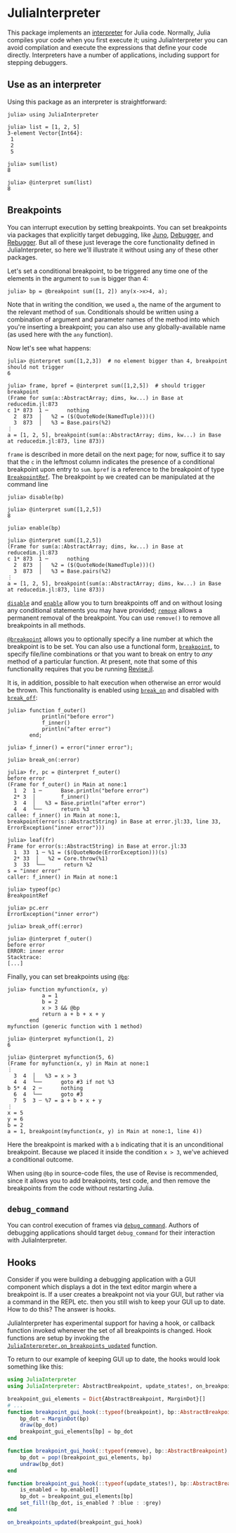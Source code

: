 # JuliaInterpreter

This package implements an [interpreter](https://en.wikipedia.org/wiki/Interpreter_(computing)) for Julia code.
Normally, Julia compiles your code when you first execute it; using JuliaInterpreter you can
avoid compilation and execute the expressions that define your code directly.
Interpreters have a number of applications, including support for stepping debuggers.

## Use as an interpreter

Using this package as an interpreter is straightforward:

```jldoctest demo1
julia> using JuliaInterpreter

julia> list = [1, 2, 5]
3-element Vector{Int64}:
 1
 2
 5

julia> sum(list)
8

julia> @interpret sum(list)
8
```

## Breakpoints

You can interrupt execution by setting breakpoints.
You can set breakpoints via packages that explicitly target debugging,
like [Juno](https://junolab.org/), [Debugger](https://github.com/JuliaDebug/Debugger.jl), and
[Rebugger](https://github.com/timholy/Rebugger.jl).
But all of these just leverage the core functionality defined in JuliaInterpreter,
so here we'll illustrate it without using any of these other packages.

Let's set a conditional breakpoint, to be triggered any time one of the elements in the
argument to `sum` is bigger than 4:

```jldoctest demo1; filter = r"in Base at .*$"
julia> bp = @breakpoint sum([1, 2]) any(x->x>4, a);
```

Note that in writing the condition, we used `a`, the name of the argument to the relevant
method of `sum`. Conditionals should be written using a combination of argument and parameter
names of the method into which you're inserting a breakpoint; you can also use any
globally-available name (as used here with the `any` function).

Now let's see what happens:

```jldoctest demo1; filter = [r"in Base at .*$", r"[^\d]\d\d\d[^\d]"]
julia> @interpret sum([1,2,3])  # no element bigger than 4, breakpoint should not trigger
6

julia> frame, bpref = @interpret sum([1,2,5])  # should trigger breakpoint
(Frame for sum(a::AbstractArray; dims, kw...) in Base at reducedim.jl:873
c 1* 873  1 ─      nothing
  2  873  │   %2 = ($(QuoteNode(NamedTuple)))()
  3  873  │   %3 = Base.pairs(%2)
⋮
a = [1, 2, 5], breakpoint(sum(a::AbstractArray; dims, kw...) in Base at reducedim.jl:873, line 873))
```

`frame` is described in more detail on the next page; for now, suffice it to say
that the `c` in the leftmost column indicates the presence of a conditional breakpoint
upon entry to `sum`. `bpref` is a reference to the breakpoint of type [`BreakpointRef`](@ref).
The breakpoint `bp` we created can be manipulated at the command line

```jldoctest demo1; filter = [r"in Base at .*$", r"[^\d]\d\d\d[^\d]"]
julia> disable(bp)

julia> @interpret sum([1,2,5])
8

julia> enable(bp)

julia> @interpret sum([1,2,5])
(Frame for sum(a::AbstractArray; dims, kw...) in Base at reducedim.jl:873
c 1* 873  1 ─      nothing
  2  873  │   %2 = ($(QuoteNode(NamedTuple)))()
  3  873  │   %3 = Base.pairs(%2)
⋮
a = [1, 2, 5], breakpoint(sum(a::AbstractArray; dims, kw...) in Base at reducedim.jl:873, line 873))
```

[`disable`](@ref) and [`enable`](@ref) allow you to turn breakpoints off and on without losing any
conditional statements you may have provided; [`remove`](@ref) allows a permanent removal of
the breakpoint. You can use `remove()` to remove all breakpoints in all methods.

[`@breakpoint`](@ref) allows you to optionally specify a line number at which the breakpoint
is to be set. You can also use a functional form, [`breakpoint`](@ref), to specify file/line
combinations or that you want to break on entry to *any* method of a particular function.
At present, note that some of this functionality requires that you be running
[Revise.jl](https://github.com/timholy/Revise.jl).

It is, in addition, possible to halt execution when otherwise an error would be thrown.
This functionality is enabled using [`break_on`](@ref) and disabled with [`break_off`](@ref):

```jldoctest demo1; filter=r"none:\d"
julia> function f_outer()
           println("before error")
           f_inner()
           println("after error")
       end;

julia> f_inner() = error("inner error");

julia> break_on(:error)

julia> fr, pc = @interpret f_outer()
before error
(Frame for f_outer() in Main at none:1
  1  2  1 ─      Base.println("before error")
  2* 3  │        f_inner()
  3  4  │   %3 = Base.println("after error")
  4  4  └──      return %3
callee: f_inner() in Main at none:1, breakpoint(error(s::AbstractString) in Base at error.jl:33, line 33, ErrorException("inner error")))

julia> leaf(fr)
Frame for error(s::AbstractString) in Base at error.jl:33
  1  33  1 ─ %1 = ($(QuoteNode(ErrorException)))(s)
  2* 33  │   %2 = Core.throw(%1)
  3  33  └──      return %2
s = "inner error"
caller: f_inner() in Main at none:1

julia> typeof(pc)
BreakpointRef

julia> pc.err
ErrorException("inner error")

julia> break_off(:error)

julia> @interpret f_outer()
before error
ERROR: inner error
Stacktrace:
[...]
```

Finally, you can set breakpoints using [`@bp`](@ref):

```jldoctest demo1; filter=r"none:\d"
julia> function myfunction(x, y)
           a = 1
           b = 2
           x > 3 && @bp
           return a + b + x + y
       end
myfunction (generic function with 1 method)

julia> @interpret myfunction(1, 2)
6

julia> @interpret myfunction(5, 6)
(Frame for myfunction(x, y) in Main at none:1
⋮
  3  4  │   %3 = x > 3
  4  4  └──      goto #3 if not %3
b 5* 4  2 ─      nothing
  6  4  └──      goto #3
  7  5  3 ┄ %7 = a + b + x + y
⋮
x = 5
y = 6
b = 2
a = 1, breakpoint(myfunction(x, y) in Main at none:1, line 4))
```

Here the breakpoint is marked with a `b` indicating that it is an unconditional breakpoint.
Because we placed it inside the condition `x > 3`, we've achieved a conditional outcome.

When using `@bp` in source-code files, the use of Revise is recommended,
since it allows you to add breakpoints, test code, and then remove the breakpoints from the
code without restarting Julia.

## `debug_command`

You can control execution of frames via [`debug_command`](@ref).
Authors of debugging applications should target `debug_command` for their interaction
with JuliaInterpreter.

## Hooks
Consider if you were building a debugging application with a GUI component which displays a dot in the text editor margin where a breakpoint is.
If a user creates a breakpoint not via your GUI, but rather via a command in the REPL etc.
then you still wish to keep your GUI up to date.
How to do this? The answer is hooks.


JuliaInterpreter has experimental support for having  a hook, or callback function invoked
whenever the set of all breakpoints is changed.
Hook functions are setup by invoking the [`JuliaInterpreter.on_breakpoints_updated`](@ref) function.

To return to our example of keeping GUI up to date, the hooks would look something like this:
```julia
using JuliaInterpreter
using JuliaInterpreter: AbstractBreakpoint, update_states!, on_breakpoints_updated

breakpoint_gui_elements = Dict{AbstractBreakpoint, MarginDot}[]
# ...
function breakpoint_gui_hook(::typeof(breakpoint), bp::AbstractBreakpoint)
    bp_dot = MarginDot(bp)
    draw(bp_dot)
    breakpoint_gui_elements[bp] = bp_dot
end

function breakpoint_gui_hook(::typeof(remove), bp::AbstractBreakpoint)
    bp_dot = pop!(breakpoint_gui_elements, bp)
    undraw(bp_dot)
end

function breakpoint_gui_hook(::typeof(update_states!), bp::AbstractBreakpoint)
    is_enabled = bp.enabled[]
    bp_dot = breakpoint_gui_elements[bp]
    set_fill!(bp_dot, is_enabled ? :blue : :grey)
end

on_breakpoints_updated(breakpoint_gui_hook)
```
